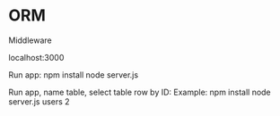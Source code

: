 # ORM

Middleware 

localhost:3000

Run app:
npm install
node server.js

Run app, name table, select table row by ID:
Example:
npm install
node server.js users 2
